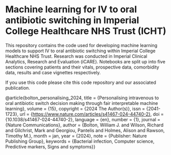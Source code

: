 # Machine learning for IV to oral antibiotic switching in Imperial College Healthcare NHS Trust (ICHT)
This repository contains the code used for developing machine learning models to support IV to oral antibiotic switching within Imperial College Healthcare NHS Trust. Research was conducted in Imperial Clinical Analytics, Research and Evaluation (iCARE). Notebooks are split up into five sections covering patients and their vitals, prospective data, comorbidity data, results and case vignettes respectively.

If you use this code please cite this code repository and our associated publication. 

@article{bolton_personalising_2024, title = {Personalising intravenous to oral antibiotic switch decision making through fair interpretable machine learning}, volume = {15}, copyright = {2024 The Author(s)}, issn = {2041-1723}, url = {https://www.nature.com/articles/s41467-024-44740-2}, doi = {10.1038/s41467-024-44740-2}, language = {en}, number = {1}, journal = {Nature Communications}, author = {Bolton, William J. and Wilson, Richard and Gilchrist, Mark and Georgiou, Pantelis and Holmes, Alison and Rawson, Timothy M.}, month = jan, year = {2024}, note = {Publisher: Nature Publishing Group}, keywords = {Bacterial infection, Computer science, Predictive markers, Signs and symptoms}}
